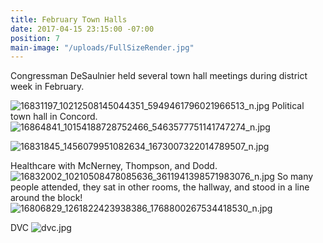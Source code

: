 ```yaml
---
title: February Town Halls
date: 2017-04-15 23:15:00 -07:00
position: 7
main-image: "/uploads/FullSizeRender.jpg"
---
```


Congressman DeSaulnier held several town hall meetings during district week in February.

![16831197_10212508145044351_5949461796021966513_n.jpg](/uploads/16831197_10212508145044351_5949461796021966513_n.jpg)
Political town hall in Concord.
![16864841_10154188728752466_5463577751141747274_n.jpg](/uploads/16864841_10154188728752466_5463577751141747274_n.jpg)

![16831845_1456079951082634_1673007322014789507_n.jpg](/uploads/16831845_1456079951082634_1673007322014789507_n.jpg)

Healthcare with McNerney, Thompson, and Dodd. 
![16832002_10210508478085636_3611941398571983076_n.jpg](/uploads/16832002_10210508478085636_3611941398571983076_n.jpg)
So many people attended, they sat in other rooms, the hallway, and stood in a line around the block!
![16806829_1261822423938386_1768800267534418530_n.jpg](/uploads/16806829_1261822423938386_1768800267534418530_n.jpg)

DVC
![dvc.jpg](/uploads/dvc.jpg)